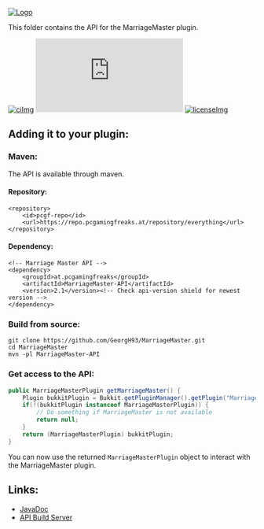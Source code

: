 <!-- Variables (this block will not be visible in the readme -->
[banner]: https://pcgamingfreaks.at/images/marriagemaster.png
[spigot]: https://www.spigotmc.org/resources/19273/
[license]: https://github.com/GeorgH93/MarriageMaster/blob/master/LICENSE
[licenseImg]: https://img.shields.io/github/license/GeorgH93/MarriageMaster.svg
[ci]: https://ci.pcgamingfreaks.at/job/MarriageMaster%20API/
[ciImg]: https://ci.pcgamingfreaks.at/job/MarriageMaster%20API/badge/icon
[apiVersionImg]: https://img.shields.io/badge/dynamic/xml.svg?label=api-version&query=%2F%2Frelease[1]&url=https%3A%2F%2Frepo.pcgamingfreaks.at%2Frepository%2Fmaven-releases%2Fat%2Fpcgamingfreaks%2FMarriageMaster-API%2Fmaven-metadata.xml
[apiJavaDoc]: https://ci.pcgamingfreaks.at/job/MarriageMaster%20API/javadoc/
[apiBuilds]: https://ci.pcgamingfreaks.at/job/MarriageMaster%20API/
<!-- End of variables block -->

[![Logo][banner]][spigot]

This folder contains the API for the MarriageMaster plugin.

[![ciImg]][ci] [![apiVersionImg]][apiJavaDoc] [![licenseImg]][license]

## Adding it to your plugin:
### Maven:
The API is available through maven.
#### Repository:
```
<repository>
	<id>pcgf-repo</id>
	<url>https://repo.pcgamingfreaks.at/repository/everything</url>
</repository>
```
#### Dependency:
```
<!-- Marriage Master API -->
<dependency>
    <groupId>at.pcgamingfreaks</groupId>
    <artifactId>MarriageMaster-API</artifactId>
    <version>2.1</version><!-- Check api-version shield for newest version -->
</dependency>
```

### Build from source:
```
git clone https://github.com/GeorgH93/MarriageMaster.git
cd MarriageMaster
mvn -pl MarriageMaster-API
```

### Get access to the API:
```java
public MarriageMasterPlugin getMarriageMaster() {
    Plugin bukkitPlugin = Bukkit.getPluginManager().getPlugin("MarriageMaster");
    if(!(bukkitPlugin instanceof MarriageMasterPlugin)) {
    	// Do something if MarriageMaster is not available
        return null;
    }
    return (MarriageMasterPlugin) bukkitPlugin;
}
```
You can now use the returned `MarriageMasterPlugin` object to interact with the MarriageMaster plugin.

## Links:
* [JavaDoc][apiJavaDoc]
* [API Build Server][apiBuilds]
